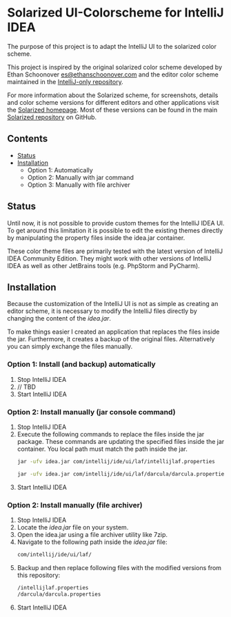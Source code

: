 # Solarized UI-Colorscheme for IntelliJ IDEA

The purpose of this project is to adapt the IntelliJ UI to the solarized color scheme.

This project is inspired by the original solarized color scheme developed by Ethan Schoonover <es@ethanschoonover.com> and the editor color scheme maintained in the [IntelliJ-only repository].

For more information about the Solarized scheme, for screenshots, details and color scheme versions for different editors and other applications visit the [Solarized homepage]. Most of these versions can be found in the main [Solarized repository] on GitHub.

[Solarized homepage]: <http://ethanschoonover.com/solarized>
[Solarized repository]: <https://github.com/altercation/solarized>
[IntelliJ-only repository]: <https://github.com/jkaving/intellij-colors-solarized>

## Contents

- [Status](#status)
- [Installation](#installation)
  - Option 1: Automatically
  - Option 2: Manually with jar command
  - Option 3: Manually with file archiver

## Status

Until now, it is not possible to provide custom themes for the IntelliJ IDEA UI. To get around this limitation it is possible to edit the existing themes directly by manipulating the property files inside the idea.jar container.

These color theme files are primarily tested with the latest version of IntelliJ IDEA Community Edition. They might work with other versions of IntelliJ IDEA as well as other JetBrains tools (e.g. PhpStorm and PyCharm).

## Installation

Because the customization of the IntelliJ UI is not as simple as creating an editor scheme, it is necessary to modify the IntelliJ files directly by changing the content of the _idea.jar_.

To make things easier I created an application that replaces the files inside the jar. Furthermore, it creates a backup of the original files. Alternatively you can simply exchange the files manually.

### Option 1: Install (and backup) automatically

1. Stop IntelliJ IDEA
1. // TBD
1. Start IntelliJ IDEA

### Option 2: Install manually (jar console command)

1. Stop IntelliJ IDEA
1. Execute the following commands to replace the files inside the jar package. These commands are updating the specified files inside the jar container. You local path must match the path inside the jar.
    ``` sh
    jar -ufv idea.jar com/intellij/ide/ui/laf/intellijlaf.properties

    jar -ufv idea.jar com/intellij/ide/ui/laf/darcula/darcula.properties
    ```
1. Start IntelliJ IDEA

### Option 2: Install manually (file archiver)

1. Stop IntelliJ IDEA
1. Locate the _idea.jar_ file on your system.
1. Open the idea.jar using a file archiver utility like 7zip.
1. Navigate to the following path inside the _idea.jar_ file:
    ``` sh
    com/intellij/ide/ui/laf/
    ```
1. Backup and then replace following files with the modified versions from this repository:
    ``` sh
    /intellijlaf.properties
    /darcula/darcula.properties
    ```
1. Start IntelliJ IDEA